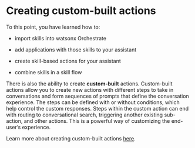 # Creating custom-built actions
To this point, you have learned how to:

- import skills into watsonx Orchestrate

- add applications with those skills to your assistant

- create skill-based actions for your assistant

- combine skills in a skill flow
  
There is also the ability to create **custom-built** actions. Custom-built actions allow you to create new actions with different steps to take in conversations and form sequences of prompts that define the conversation experience. The steps can be defined with or without conditions, which help control the custom responses. Steps within the custom action can end with routing to conversational search, triggering another existing sub-action, and other actions. This is a powerful way of customizing the end-user’s experience.

Learn more about creating custom-built actions <a href="https://www.ibm.com/docs/en/watsonx/watson-orchestrate/current?topic=assistants-building-your-ai-assistant-actions#build-actions-from-scratch" target="_blank">here</a>.
